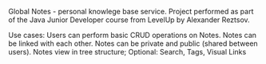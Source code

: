 Global Notes - personal knowlege base service.
Project performed as part of the Java Junior Developer course from LevelUp by Alexander Reztsov.

Use cases:
Users can perform basic CRUD operations on Notes.
Notes can be linked with each other.
Notes can be private and public (shared between users).
Notes view in tree structure;
Optional: Search, Tags, Visual Links